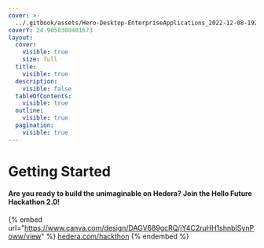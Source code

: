 ```yaml
---
cover: >-
  ../.gitbook/assets/Hero-Desktop-EnterpriseApplications_2022-12-08-192047_ivzd.webp
coverY: 24.9050380401673
layout:
  cover:
    visible: true
    size: full
  title:
    visible: true
  description:
    visible: false
  tableOfContents:
    visible: true
  outline:
    visible: true
  pagination:
    visible: true
---
```


# Getting Started

#### Are you ready to build the unimaginable on Hedera? Join the Hello Future Hackathon 2.0!

{% embed url="https://www.canva.com/design/DAGV689gcRQ/jY4C2ruHH1shnbISynPoww/view" %}
[hedera.com/hackthon](https://hellofuturehackathon.dev/?utm\_source=docs\&utm\_campaign=hack\_navigation)
{% endembed %}
